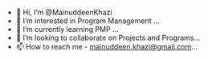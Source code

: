 - 👋 Hi, I’m @MainuddeenKhazi
- 👀 I’m interested in Program Management ...
- 🌱 I’m currently learning PMP ...
- 💞️ I’m looking to collaborate on Projects and Programs...
- 📫 How to reach me - mainuddeen.khazi@gmail.com...

<!---
MainuddeenKhazi/MainuddeenKhazi is a ✨ special ✨ repository because its `README.md` (this file) appears on your GitHub profile.
You can click the Preview link to take a look at your changes.
--->
